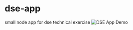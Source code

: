 # dse-app
small node app for dse technical exercise
![DSE App Demo](https://github.com/tyfrth/dse-app/blob/master/dse-recording.gif)
